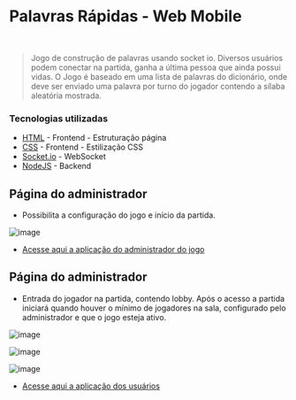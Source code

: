# Palavras Rápidas - Web Mobile


&nbsp; 
> Jogo de construção de palavras usando socket io.
> Diversos usuários podem conectar na partida, ganha a última pessoa que ainda possui vidas. 
> O Jogo é baseado em uma lista de palavras do dicionário, onde deve ser enviado uma palavra por turno do jogador contendo a sílaba aleatória mostrada. 


### Tecnologias utilizadas


* [HTML](https://developer.mozilla.org/en-US/docs/Web/HTML) - Frontend - Estruturação página
* [CSS](https://developer.mozilla.org/en-US/docs/Web/CSS) - Frontend - Estilização CSS
* [Socket.io](https://socket.io/pt-br/) - WebSocket
* [NodeJS](https://nodejs.org/en) - Backend

## Página do administrador
 - Possibilita a configuração do jogo e início da partida.
   
![image](https://github.com/user-attachments/assets/ceb4be0a-9a73-43d0-b349-3dc27dd488be)

* [Acesse aqui a aplicação do administrador do jogo](https://palavrarapida.onrender.com/admin/)

## Página do administrador
 - Entrada do jogador na partida, contendo lobby. Após o acesso a partida iniciará quando houver o mínimo de jogadores na sala, configurado pelo administrador e que o jogo esteja ativo.
   
![image](https://github.com/user-attachments/assets/85a60e05-27d2-4132-8730-a177c72504e2)

![image](https://github.com/user-attachments/assets/260a91d9-b392-48bc-86ba-4ca62545ec8b)

![image](https://github.com/user-attachments/assets/6d0f57c2-1712-4993-be50-952476d93bb1)

* [Acesse aqui a aplicação dos usuários](https://palavrarapida.onrender.com/client/)


